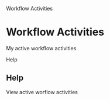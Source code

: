
Workflow Activities
# Workflow Activities


My active workflow activities

Help
## Help

View active worflow activities
